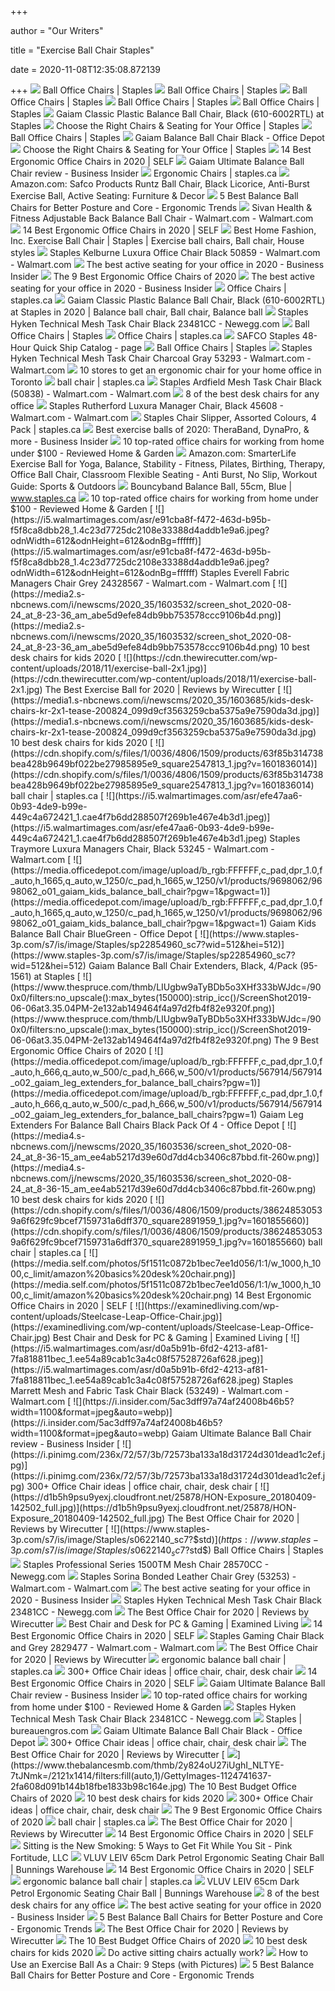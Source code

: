 +++
        
author = "Our Writers"
        
title = "Exercise Ball Chair Staples"
        
date = 2020-11-08T12:35:08.872139
        
+++
[ ![](https://www.staples-3p.com/s7/is/image/Staples/sp22854954_sc7?$std$)](https://www.staples-3p.com/s7/is/image/Staples/sp22854954_sc7?$std$) Ball Office Chairs | Staples
[ ![](https://www.staples-3p.com/s7/is/image/Staples/s0622139_sc7?$std$)](https://www.staples-3p.com/s7/is/image/Staples/s0622139_sc7?$std$) Ball Office Chairs | Staples
[ ![](https://www.staples-3p.com/s7/is/image/Staples/s0570194_sc7?$std$)](https://www.staples-3p.com/s7/is/image/Staples/s0570194_sc7?$std$) Ball Office Chairs | Staples
[ ![](https://www.staples-3p.com/s7/is/image/Staples/s0570195_sc7?$std$)](https://www.staples-3p.com/s7/is/image/Staples/s0570195_sc7?$std$) Ball Office Chairs | Staples
[ ![](https://www.staples-3p.com/s7/is/image/Staples/s0622141_sc7?$std$)](https://www.staples-3p.com/s7/is/image/Staples/s0622141_sc7?$std$) Ball Office Chairs | Staples
[ ![](https://www.staples-3p.com/s7/is/image/Staples/sp22854958_sc7?wid=512&hei=512)](https://www.staples-3p.com/s7/is/image/Staples/sp22854958_sc7?wid=512&hei=512) Gaiam Classic Plastic Balance Ball Chair, Black (610-6002RTL) at Staples
[ ![](https://www.staples.com/sbd/cre/products/191006/dg20118/images/tall-chairs.png)](https://www.staples.com/sbd/cre/products/191006/dg20118/images/tall-chairs.png) Choose the Right Chairs & Seating for Your Office | Staples
[ ![](https://www.staples-3p.com/s7/is/image/Staples/s0855664_sc7?$std$)](https://www.staples-3p.com/s7/is/image/Staples/s0855664_sc7?$std$) Ball Office Chairs | Staples
[ ![](https://media.officedepot.com/image/upload/b_rgb:FFFFFF,c_pad,dpr_1.0,f_auto,h_666,q_auto,w_500/c_pad,h_666,w_500/v1/products/211982/211982_o03_gaiam_balance_ball_chair?pgw=1)](https://media.officedepot.com/image/upload/b_rgb:FFFFFF,c_pad,dpr_1.0,f_auto,h_666,q_auto,w_500/c_pad,h_666,w_500/v1/products/211982/211982_o03_gaiam_balance_ball_chair?pgw=1) Gaiam Balance Ball Chair Black - Office Depot
[ ![](https://www.staples.com/sbd/cre/products/191006/dg20118/images/office-chairs.png)](https://www.staples.com/sbd/cre/products/191006/dg20118/images/office-chairs.png) Choose the Right Chairs & Seating for Your Office | Staples
[ ![](https://media.self.com/photos/5f187baf563aaf69e786f78a/master/w_400%2Cc_limit/staples%2520high%2520back%2520leather.png)](https://media.self.com/photos/5f187baf563aaf69e786f78a/master/w_400%2Cc_limit/staples%2520high%2520back%2520leather.png) 14 Best Ergonomic Office Chairs in 2020 | SELF
[ ![](https://i.insider.com/5ac3e02b7a74af2c008b4569?width=1100&format=jpeg&auto=webp)](https://i.insider.com/5ac3e02b7a74af2c008b4569?width=1100&format=jpeg&auto=webp) Gaiam Ultimate Balance Ball Chair review - Business Insider
[ ![](https://cdn.shopify.com/s/files/1/0036/4806/1509/products/62d996309c70993a89b7e2f4cc7e050961d8e759_square2883937_1.jpg?v=1601863321)](https://cdn.shopify.com/s/files/1/0036/4806/1509/products/62d996309c70993a89b7e2f4cc7e050961d8e759_square2883937_1.jpg?v=1601863321) Ergonomic Chairs | staples.ca
[ ![](https://m.media-amazon.com/images/I/81kRkNLPNQL._AC_SS350_.jpg)](https://m.media-amazon.com/images/I/81kRkNLPNQL._AC_SS350_.jpg) Amazon.com: Safco Products Runtz Ball Chair, Black Licorice, Anti-Burst Exercise  Ball, Active Seating: Furniture & Decor
[ ![](http://ergonomictrends.com/wp-content/uploads/2018/02/Gaiam-Backless-Ball-Chair-review.jpg)](http://ergonomictrends.com/wp-content/uploads/2018/02/Gaiam-Backless-Ball-Chair-review.jpg) 5 Best Balance Ball Chairs for Better Posture and Core - Ergonomic Trends
[ ![](https://i5.walmartimages.com/asr/8a1b1211-c4af-4ede-9476-1bbf354cddd6_1.96987b0bdf89d8e6d64c8b75d3924298.jpeg)](https://i5.walmartimages.com/asr/8a1b1211-c4af-4ede-9476-1bbf354cddd6_1.96987b0bdf89d8e6d64c8b75d3924298.jpeg) Sivan Health & Fitness Adjustable Back Balance Ball Chair - Walmart.com -  Walmart.com
[ ![](https://media.self.com/photos/5f187f8c563aaf69e786f78c/master/w_400%2Cc_limit/staples%2520renaro%2520bonded%2520leather.png)](https://media.self.com/photos/5f187f8c563aaf69e786f78c/master/w_400%2Cc_limit/staples%2520renaro%2520bonded%2520leather.png) 14 Best Ergonomic Office Chairs in 2020 | SELF
[ ![](https://i.pinimg.com/564x/56/82/7f/56827f604e84556a27e892df464d5255--ball-chair-exercise-ball.jpg)](https://i.pinimg.com/564x/56/82/7f/56827f604e84556a27e892df464d5255--ball-chair-exercise-ball.jpg) Best Home Fashion, Inc. Exercise Ball Chair | Staples | Exercise ball chairs,  Ball chair, House styles
[ ![](https://i5.walmartimages.com/asr/27ff4e18-b514-42e0-a38d-0fd9fa353575_1.2516209435bdbd8e017225ddd474a622.jpeg)](https://i5.walmartimages.com/asr/27ff4e18-b514-42e0-a38d-0fd9fa353575_1.2516209435bdbd8e017225ddd474a622.jpeg) Staples Kelburne Luxura Office Chair Black 50859 - Walmart.com - Walmart.com
[ ![](https://i.insider.com/5a0f0ddaf914c329008b49d1?width=1100&format=jpeg&auto=webp)](https://i.insider.com/5a0f0ddaf914c329008b49d1?width=1100&format=jpeg&auto=webp) The best active seating for your office in 2020 - Business Insider
[ ![](https://www.thespruce.com/thmb/-TZyNjYe9X5gmb6qiT_EEjPYhE8=/683x683/smart/filters:no_upscale()/ScreenShot2019-06-11at11.37.40AM-e3c3909c6da94f0d90e0ec7ed8c58ed1.png)](https://www.thespruce.com/thmb/-TZyNjYe9X5gmb6qiT_EEjPYhE8=/683x683/smart/filters:no_upscale()/ScreenShot2019-06-11at11.37.40AM-e3c3909c6da94f0d90e0ec7ed8c58ed1.png) The 9 Best Ergonomic Office Chairs of 2020
[ ![](https://i.insider.com/5eb466a4cdfd480b6b171183?width=1100&format=jpeg&auto=webp)](https://i.insider.com/5eb466a4cdfd480b6b171183?width=1100&format=jpeg&auto=webp) The best active seating for your office in 2020 - Business Insider
[ ![](https://cdn.shopify.com/s/files/1/0036/4806/1509/products/59e3fd91dfae757fdfc8e92b70b9cf9834095a98_square388240_1.jpg?v=1601836226)](https://cdn.shopify.com/s/files/1/0036/4806/1509/products/59e3fd91dfae757fdfc8e92b70b9cf9834095a98_square388240_1.jpg?v=1601836226) Office Chairs | staples.ca
[ ![](https://i.pinimg.com/originals/d1/e6/b6/d1e6b6dd8e48ef3d9d8ce3945d9f5ac3.png)](https://i.pinimg.com/originals/d1/e6/b6/d1e6b6dd8e48ef3d9d8ce3945d9f5ac3.png) Gaiam Classic Plastic Balance Ball Chair, Black (610-6002RTL) at Staples in  2020 | Balance ball chair, Ball chair, Balance ball
[ ![](https://c1.neweggimages.com/ProductImage/ACXC_1_20170320612012840.jpg)](https://c1.neweggimages.com/ProductImage/ACXC_1_20170320612012840.jpg) Staples Hyken Technical Mesh Task Chair Black 23481CC - Newegg.com
[ ![](https://www.staples-3p.com/s7/is/image/Staples/sp22854952_sc7?$std$)](https://www.staples-3p.com/s7/is/image/Staples/sp22854952_sc7?$std$) Ball Office Chairs | Staples
[ ![](https://cdn.shopify.com/s/files/1/0036/4806/1509/products/23c23df33af233172392e6819ed03fd5ec910510_square1487781_1.jpg?v=1601863517)](https://cdn.shopify.com/s/files/1/0036/4806/1509/products/23c23df33af233172392e6819ed03fd5ec910510_square1487781_1.jpg?v=1601863517) Office Chairs | staples.ca
[ ![](https://view.publitas.com/74726/1057786/pages/a9cb45ee-d53d-4a0a-bfae-6cb8c0167155-at1000.jpg)](https://view.publitas.com/74726/1057786/pages/a9cb45ee-d53d-4a0a-bfae-6cb8c0167155-at1000.jpg) SAFCO Staples 48-Hour Quick Ship Catalog - page
[ ![](https://www.staples-3p.com/s7/is/image/Staples/sp35440557_sc7?$std$)](https://www.staples-3p.com/s7/is/image/Staples/sp35440557_sc7?$std$) Ball Office Chairs | Staples
[ ![](https://i5.walmartimages.com/asr/73bd5ee3-0802-43f4-a6f2-91a36a2cd808_2.5dee55b327fa08b4f20d7b3bf6d4389b.jpeg?odnWidth=612&odnHeight=612&odnBg=ffffff)](https://i5.walmartimages.com/asr/73bd5ee3-0802-43f4-a6f2-91a36a2cd808_2.5dee55b327fa08b4f20d7b3bf6d4389b.jpeg?odnWidth=612&odnHeight=612&odnBg=ffffff) Staples Hyken Technical Mesh Task Chair Charcoal Gray 53293 - Walmart.com -  Walmart.com
[ ![](https://media.blogto.com/articles/2020410-home-office-chairs-2.jpg?w=1200&cmd=resize_then_crop&height=630&quality=70)](https://media.blogto.com/articles/2020410-home-office-chairs-2.jpg?w=1200&cmd=resize_then_crop&height=630&quality=70) 10 stores to get an ergonomic chair for your home office in Toronto
[ ![](https://cdn.shopify.com/s/files/1/0036/4806/1509/products/bd992c630bca15b60da55ebc406644c8819096c4_square2891957_1.jpg?v=1601855660)](https://cdn.shopify.com/s/files/1/0036/4806/1509/products/bd992c630bca15b60da55ebc406644c8819096c4_square2891957_1.jpg?v=1601855660) ball chair | staples.ca
[ ![](https://i5.walmartimages.com/asr/d8bd3052-bc02-4876-a91f-be311b1ca7b1_1.9a4e1f397cad73f154f2aa321d3c8a01.jpeg)](https://i5.walmartimages.com/asr/d8bd3052-bc02-4876-a91f-be311b1ca7b1_1.9a4e1f397cad73f154f2aa321d3c8a01.jpeg) Staples Ardfield Mesh Task Chair Black (50838) - Walmart.com - Walmart.com
[ ![](https://blueprint-api-production.s3.amazonaws.com/uploads/card/image/1261624/b2afc105-04c1-4486-aa6f-4740555e858a.png)](https://blueprint-api-production.s3.amazonaws.com/uploads/card/image/1261624/b2afc105-04c1-4486-aa6f-4740555e858a.png) 8 of the best desk chairs for any office
[ ![](https://i5.walmartimages.com/asr/b40dfbf6-fffe-4e1c-8e67-d94446981903_1.d01c47f2a619c19300996bae269f0b66.jpeg?odnWidth=612&odnHeight=612&odnBg=ffffff)](https://i5.walmartimages.com/asr/b40dfbf6-fffe-4e1c-8e67-d94446981903_1.d01c47f2a619c19300996bae269f0b66.jpeg?odnWidth=612&odnHeight=612&odnBg=ffffff) Staples Rutherford Luxura Manager Chair, Black 45608 - Walmart.com -  Walmart.com
[ ![](https://cdn.shopify.com/s/files/1/0036/4806/1509/products/103f9dfcb042ea150146324c3ad65702dd67f52b_square603604_1.jpg?v=1601847684)](https://cdn.shopify.com/s/files/1/0036/4806/1509/products/103f9dfcb042ea150146324c3ad65702dd67f52b_square603604_1.jpg?v=1601847684) Staples Chair Slipper, Assorted Colours, 4 Pack | staples.ca
[ ![](https://i.insider.com/5a56455f25954cc20e8b4878?width=1100&format=jpeg&auto=webp)](https://i.insider.com/5a56455f25954cc20e8b4878?width=1100&format=jpeg&auto=webp) Best exercise balls of 2020: TheraBand, DynaPro, & more - Business Insider
[ ![](https://reviewed-com-res.cloudinary.com/image/fetch/s--jo97xYhQ--/b_white,c_limit,cs_srgb,f_auto,fl_progressive.strip_profile,g_center,q_auto,w_792/https://reviewed-production.s3.amazonaws.com/attachment/10aaffbdd72d49d9/1.png)](https://reviewed-com-res.cloudinary.com/image/fetch/s--jo97xYhQ--/b_white,c_limit,cs_srgb,f_auto,fl_progressive.strip_profile,g_center,q_auto,w_792/https://reviewed-production.s3.amazonaws.com/attachment/10aaffbdd72d49d9/1.png) 10 top-rated office chairs for working from home under $100 - Reviewed Home  & Garden
[ ![](https://images-na.ssl-images-amazon.com/images/I/81WdNrIK-rL._AC_SX355_.jpg)](https://images-na.ssl-images-amazon.com/images/I/81WdNrIK-rL._AC_SX355_.jpg) Amazon.com: SmarterLife Exercise Ball for Yoga, Balance, Stability -  Fitness, Pilates, Birthing, Therapy, Office Ball Chair, Classroom Flexible  Seating - Anti Burst, No Slip, Workout Guide: Sports & Outdoors
[ ![](https://cdn.shopify.com/s/files/1/0036/4806/1509/products/09be4ba1f3cc260d75d05c2705d2ede6ad5c19fa_square2985499_1_1000x.jpg?v=1601857998)](https://cdn.shopify.com/s/files/1/0036/4806/1509/products/09be4ba1f3cc260d75d05c2705d2ede6ad5c19fa_square2985499_1_1000x.jpg?v=1601857998) Bouncyband Balance Ball, 55cm, Blue | www.staples.ca
[ ![](https://reviewed-com-res.cloudinary.com/image/fetch/s--BugHDpWe--/b_white,c_limit,cs_srgb,f_auto,fl_progressive.strip_profile,g_center,q_auto,w_792/https://reviewed-production.s3.amazonaws.com/attachment/709a830f39af4090/9.png)](https://reviewed-com-res.cloudinary.com/image/fetch/s--BugHDpWe--/b_white,c_limit,cs_srgb,f_auto,fl_progressive.strip_profile,g_center,q_auto,w_792/https://reviewed-production.s3.amazonaws.com/attachment/709a830f39af4090/9.png) 10 top-rated office chairs for working from home under $100 - Reviewed Home  & Garden
[ ![](https://i5.walmartimages.com/asr/e91cba8f-f472-463d-b95b-f5f8ca8dbb28_1.4c23d7725dc2108e33388d4addb1e9a6.jpeg?odnWidth=612&odnHeight=612&odnBg=ffffff)](https://i5.walmartimages.com/asr/e91cba8f-f472-463d-b95b-f5f8ca8dbb28_1.4c23d7725dc2108e33388d4addb1e9a6.jpeg?odnWidth=612&odnHeight=612&odnBg=ffffff) Staples Everell Fabric Managers Chair Grey 24328567 - Walmart.com -  Walmart.com
[ ![](https://media2.s-nbcnews.com/i/newscms/2020_35/1603532/screen_shot_2020-08-24_at_8-23-36_am_abe5d9efe84db9bb753578ccc9106b4d.png)](https://media2.s-nbcnews.com/i/newscms/2020_35/1603532/screen_shot_2020-08-24_at_8-23-36_am_abe5d9efe84db9bb753578ccc9106b4d.png) 10 best desk chairs for kids 2020
[ ![](https://cdn.thewirecutter.com/wp-content/uploads/2018/11/exercise-ball-2x1.jpg)](https://cdn.thewirecutter.com/wp-content/uploads/2018/11/exercise-ball-2x1.jpg) The Best Exercise Ball for 2020 | Reviews by Wirecutter
[ ![](https://media1.s-nbcnews.com/i/newscms/2020_35/1603685/kids-desk-chairs-kr-2x1-tease-200824_099d9cf3563259cba5375a9e7590da3d.jpg)](https://media1.s-nbcnews.com/i/newscms/2020_35/1603685/kids-desk-chairs-kr-2x1-tease-200824_099d9cf3563259cba5375a9e7590da3d.jpg) 10 best desk chairs for kids 2020
[ ![](https://cdn.shopify.com/s/files/1/0036/4806/1509/products/63f85b314738bea428b9649bf022be27985895e9_square2547813_1.jpg?v=1601836014)](https://cdn.shopify.com/s/files/1/0036/4806/1509/products/63f85b314738bea428b9649bf022be27985895e9_square2547813_1.jpg?v=1601836014) ball chair | staples.ca
[ ![](https://i5.walmartimages.com/asr/efe47aa6-0b93-4de9-b99e-449c4a672421_1.cae4f7b6dd288507f269b1e467e4b3d1.jpeg)](https://i5.walmartimages.com/asr/efe47aa6-0b93-4de9-b99e-449c4a672421_1.cae4f7b6dd288507f269b1e467e4b3d1.jpeg) Staples Traymore Luxura Managers Chair, Black 53245 - Walmart.com -  Walmart.com
[ ![](https://media.officedepot.com/image/upload/b_rgb:FFFFFF,c_pad,dpr_1.0,f_auto,h_1665,q_auto,w_1250/c_pad,h_1665,w_1250/v1/products/9698062/9698062_o01_gaiam_kids_balance_ball_chair?pgw=1&pgwact=1)](https://media.officedepot.com/image/upload/b_rgb:FFFFFF,c_pad,dpr_1.0,f_auto,h_1665,q_auto,w_1250/c_pad,h_1665,w_1250/v1/products/9698062/9698062_o01_gaiam_kids_balance_ball_chair?pgw=1&pgwact=1) Gaiam Kids Balance Ball Chair BlueGreen - Office Depot
[ ![](https://www.staples-3p.com/s7/is/image/Staples/sp22854960_sc7?wid=512&hei=512)](https://www.staples-3p.com/s7/is/image/Staples/sp22854960_sc7?wid=512&hei=512) Gaiam Balance Ball Chair Extenders, Black, 4/Pack (95-1561) at Staples
[ ![](https://www.thespruce.com/thmb/LIUgbw9aTyBDb5o3XHf333bWJdc=/900x0/filters:no_upscale():max_bytes(150000):strip_icc()/ScreenShot2019-06-06at3.35.04PM-2e132ab149464f4a97d2fb4f82e9320f.png)](https://www.thespruce.com/thmb/LIUgbw9aTyBDb5o3XHf333bWJdc=/900x0/filters:no_upscale():max_bytes(150000):strip_icc()/ScreenShot2019-06-06at3.35.04PM-2e132ab149464f4a97d2fb4f82e9320f.png) The 9 Best Ergonomic Office Chairs of 2020
[ ![](https://media.officedepot.com/image/upload/b_rgb:FFFFFF,c_pad,dpr_1.0,f_auto,h_666,q_auto,w_500/c_pad,h_666,w_500/v1/products/567914/567914_o02_gaiam_leg_extenders_for_balance_ball_chairs?pgw=1)](https://media.officedepot.com/image/upload/b_rgb:FFFFFF,c_pad,dpr_1.0,f_auto,h_666,q_auto,w_500/c_pad,h_666,w_500/v1/products/567914/567914_o02_gaiam_leg_extenders_for_balance_ball_chairs?pgw=1) Gaiam Leg Extenders For Balance Ball Chairs Black Pack Of 4 - Office Depot
[ ![](https://media4.s-nbcnews.com/j/newscms/2020_35/1603536/screen_shot_2020-08-24_at_8-36-15_am_ee4ab5217d39e60d7dd4cb3406c87bbd.fit-260w.png)](https://media4.s-nbcnews.com/j/newscms/2020_35/1603536/screen_shot_2020-08-24_at_8-36-15_am_ee4ab5217d39e60d7dd4cb3406c87bbd.fit-260w.png) 10 best desk chairs for kids 2020
[ ![](https://cdn.shopify.com/s/files/1/0036/4806/1509/products/386248530539a6f629fc9bcef7159731a6dff370_square2891959_1.jpg?v=1601855660)](https://cdn.shopify.com/s/files/1/0036/4806/1509/products/386248530539a6f629fc9bcef7159731a6dff370_square2891959_1.jpg?v=1601855660) ball chair | staples.ca
[ ![](https://media.self.com/photos/5f1511c0872b1bec7ee1d056/1:1/w_1000,h_1000,c_limit/amazon%20basics%20desk%20chair.png)](https://media.self.com/photos/5f1511c0872b1bec7ee1d056/1:1/w_1000,h_1000,c_limit/amazon%20basics%20desk%20chair.png) 14 Best Ergonomic Office Chairs in 2020 | SELF
[ ![](https://examinedliving.com/wp-content/uploads/Steelcase-Leap-Office-Chair.jpg)](https://examinedliving.com/wp-content/uploads/Steelcase-Leap-Office-Chair.jpg) Best Chair and Desk for PC & Gaming | Examined Living
[ ![](https://i5.walmartimages.com/asr/d0a5b91b-6fd2-4213-af81-7fa818811bec_1.ee54a89cab1c3a4c08f57528726af628.jpeg)](https://i5.walmartimages.com/asr/d0a5b91b-6fd2-4213-af81-7fa818811bec_1.ee54a89cab1c3a4c08f57528726af628.jpeg) Staples Marrett Mesh and Fabric Task Chair Black (53249) - Walmart.com -  Walmart.com
[ ![](https://i.insider.com/5ac3dff97a74af24008b46b5?width=1100&format=jpeg&auto=webp)](https://i.insider.com/5ac3dff97a74af24008b46b5?width=1100&format=jpeg&auto=webp) Gaiam Ultimate Balance Ball Chair review - Business Insider
[ ![](https://i.pinimg.com/236x/72/57/3b/72573ba133a18d31724d301dead1c2ef.jpg)](https://i.pinimg.com/236x/72/57/3b/72573ba133a18d31724d301dead1c2ef.jpg) 300+ Office Chair ideas | office chair, chair, desk chair
[ ![](https://d1b5h9psu9yexj.cloudfront.net/25878/HON-Exposure_20180409-142502_full.jpg)](https://d1b5h9psu9yexj.cloudfront.net/25878/HON-Exposure_20180409-142502_full.jpg) The Best Office Chair for 2020 | Reviews by Wirecutter
[ ![](https://www.staples-3p.com/s7/is/image/Staples/s0622140_sc7?$std$)](https://www.staples-3p.com/s7/is/image/Staples/s0622140_sc7?$std$) Ball Office Chairs | Staples
[ ![](https://c1.neweggimages.com/ProductImage/AH9B_1_20190513414505771.jpg)](https://c1.neweggimages.com/ProductImage/AH9B_1_20190513414505771.jpg) Staples Professional Series 1500TM Mesh Chair 28570CC - Newegg.com
[ ![](https://i5.walmartimages.com/asr/c4a6bd3b-83e9-4fd0-855f-c3cfceadb2f3_1.1928f2c3c5a49b089957d82709aac615.jpeg?odnWidth=612&odnHeight=612&odnBg=ffffff)](https://i5.walmartimages.com/asr/c4a6bd3b-83e9-4fd0-855f-c3cfceadb2f3_1.1928f2c3c5a49b089957d82709aac615.jpeg?odnWidth=612&odnHeight=612&odnBg=ffffff) Staples Sorina Bonded Leather Chair Grey (53253) - Walmart.com - Walmart.com
[ ![](https://i.insider.com/5a0f0e1c3dbef4a7748b6544?width=750&format=jpeg&auto=webp)](https://i.insider.com/5a0f0e1c3dbef4a7748b6544?width=750&format=jpeg&auto=webp) The best active seating for your office in 2020 - Business Insider
[ ![](https://c1.neweggimages.com/ProductImage/AG89_1319809128904148383ITi02SQvB.jpg)](https://c1.neweggimages.com/ProductImage/AG89_1319809128904148383ITi02SQvB.jpg) Staples Hyken Technical Mesh Task Chair Black 23481CC - Newegg.com
[ ![](https://cdn.thewirecutter.com/wp-content/media/2020/09/officechairs-2048px-5983.jpg?auto=webp&quality=75&width=1024)](https://cdn.thewirecutter.com/wp-content/media/2020/09/officechairs-2048px-5983.jpg?auto=webp&quality=75&width=1024) The Best Office Chair for 2020 | Reviews by Wirecutter
[ ![](https://examinedliving.com/wp-content/uploads/Eames_Soft_Pad_Execute_Chair_Desk.jpg)](https://examinedliving.com/wp-content/uploads/Eames_Soft_Pad_Execute_Chair_Desk.jpg) Best Chair and Desk for PC & Gaming | Examined Living
[ ![](https://media.self.com/photos/5f1877aa563aaf69e786f788/master/w_400%2Cc_limit/staples%2520carder%2520mesh.png)](https://media.self.com/photos/5f1877aa563aaf69e786f788/master/w_400%2Cc_limit/staples%2520carder%2520mesh.png) 14 Best Ergonomic Office Chairs in 2020 | SELF
[ ![](https://i5.walmartimages.com/asr/1392fe07-7da2-4731-a045-93c9df80098e_1.bf8ab2ed1fc444f6ba653b531718abea.jpeg)](https://i5.walmartimages.com/asr/1392fe07-7da2-4731-a045-93c9df80098e_1.bf8ab2ed1fc444f6ba653b531718abea.jpeg) Staples Gaming Chair Black and Grey 2829477 - Walmart.com - Walmart.com
[ ![](https://cdn.thewirecutter.com/wp-content/media/2020/09/officechairs-2048px-5974.jpg?auto=webp&quality=75&width=1024)](https://cdn.thewirecutter.com/wp-content/media/2020/09/officechairs-2048px-5974.jpg?auto=webp&quality=75&width=1024) The Best Office Chair for 2020 | Reviews by Wirecutter
[ ![](https://cdn.shopify.com/s/files/1/0036/4806/1509/products/9595040fe78dae97eb986763a6957cd0628dc4d7_square1678568_1.jpg?v=1601847443)](https://cdn.shopify.com/s/files/1/0036/4806/1509/products/9595040fe78dae97eb986763a6957cd0628dc4d7_square1678568_1.jpg?v=1601847443) ergonomic balance ball chair | staples.ca
[ ![](https://i.pinimg.com/236x/7d/01/13/7d01131953fd48b6e49968de662e7e38.jpg)](https://i.pinimg.com/236x/7d/01/13/7d01131953fd48b6e49968de662e7e38.jpg) 300+ Office Chair ideas | office chair, chair, desk chair
[ ![](https://media.self.com/photos/5f0f6af71a6a441deac496ad/4:3/w_400%2Cc_limit/office_chair.jpg)](https://media.self.com/photos/5f0f6af71a6a441deac496ad/4:3/w_400%2Cc_limit/office_chair.jpg) 14 Best Ergonomic Office Chairs in 2020 | SELF
[ ![](https://i.insider.com/5ac3e0a07a74af1f008b4568?width=1100&format=jpeg&auto=webp)](https://i.insider.com/5ac3e0a07a74af1f008b4568?width=1100&format=jpeg&auto=webp) Gaiam Ultimate Balance Ball Chair review - Business Insider
[ ![](https://reviewed-com-res.cloudinary.com/image/fetch/s--kNpBPIxI--/b_white,c_limit,cs_srgb,f_auto,fl_progressive.strip_profile,g_center,q_auto,w_792/https://reviewed-production.s3.amazonaws.com/attachment/e98f1d4e727e401e/8.png)](https://reviewed-com-res.cloudinary.com/image/fetch/s--kNpBPIxI--/b_white,c_limit,cs_srgb,f_auto,fl_progressive.strip_profile,g_center,q_auto,w_792/https://reviewed-production.s3.amazonaws.com/attachment/e98f1d4e727e401e/8.png) 10 top-rated office chairs for working from home under $100 - Reviewed Home  & Garden
[ ![](https://c1.neweggimages.com/ProductImageCompressAll1280/ACXC_1_20170320612012840.jpg)](https://c1.neweggimages.com/ProductImageCompressAll1280/ACXC_1_20170320612012840.jpg) Staples Hyken Technical Mesh Task Chair Black 23481CC - Newegg.com
[ ![](https://storage.googleapis.com/staplesassets/img/chair-guide/woman-phone-home-office.jpg)](https://storage.googleapis.com/staplesassets/img/chair-guide/woman-phone-home-office.jpg) Staples | bureauengros.com
[ ![](https://media.officedepot.com/image/upload/b_rgb:FFFFFF,c_pad,dpr_1.0,f_auto,h_666,q_auto,w_500/c_pad,h_666,w_500/v1/products/5451653/5451653_o01_gaiam_ultimate_balance_ball_chair?pgw=1)](https://media.officedepot.com/image/upload/b_rgb:FFFFFF,c_pad,dpr_1.0,f_auto,h_666,q_auto,w_500/c_pad,h_666,w_500/v1/products/5451653/5451653_o01_gaiam_ultimate_balance_ball_chair?pgw=1) Gaiam Ultimate Balance Ball Chair Black - Office Depot
[ ![](https://i.pinimg.com/236x/9c/ea/30/9cea30cee1ebd0b98a2924d21de08337.jpg)](https://i.pinimg.com/236x/9c/ea/30/9cea30cee1ebd0b98a2924d21de08337.jpg) 300+ Office Chair ideas | office chair, chair, desk chair
[ ![](https://cdn.thewirecutter.com/wp-content/media/2020/09/officechairs-2048px-9510.jpg?auto=webp&quality=60&crop=3:2&width=570)](https://cdn.thewirecutter.com/wp-content/media/2020/09/officechairs-2048px-9510.jpg?auto=webp&quality=60&crop=3:2&width=570) The Best Office Chair for 2020 | Reviews by Wirecutter
[ ![](https://www.thebalancesmb.com/thmb/2y824oU27iUghI_NLTYE-7tJNmk=/2121x1414/filters:fill(auto,1)/GettyImages-1124741637-2fa608d091b144b18fbe1833b98c164e.jpg)](https://www.thebalancesmb.com/thmb/2y824oU27iUghI_NLTYE-7tJNmk=/2121x1414/filters:fill(auto,1)/GettyImages-1124741637-2fa608d091b144b18fbe1833b98c164e.jpg) The 10 Best Budget Office Chairs of 2020
[ ![](https://media3.s-nbcnews.com/i/newscms/2020_35/1603531/screen_shot_2020-08-24_at_8-19-10_am_0e8274f9c1a90c16a34bd943cda1b738.png)](https://media3.s-nbcnews.com/i/newscms/2020_35/1603531/screen_shot_2020-08-24_at_8-19-10_am_0e8274f9c1a90c16a34bd943cda1b738.png) 10 best desk chairs for kids 2020
[ ![](https://i.pinimg.com/236x/c2/ca/8d/c2ca8df971d83447da54e85ba65116f1.jpg)](https://i.pinimg.com/236x/c2/ca/8d/c2ca8df971d83447da54e85ba65116f1.jpg) 300+ Office Chair ideas | office chair, chair, desk chair
[ ![](https://www.thespruce.com/thmb/v4x6rTFJFesVhymDHDSrJ6zvFdc=/900x0/filters:no_upscale():max_bytes(150000):strip_icc()/ScreenShot2019-06-06at2.52.02PM-8888b4cb898546fc81149eedab641de6.png)](https://www.thespruce.com/thmb/v4x6rTFJFesVhymDHDSrJ6zvFdc=/900x0/filters:no_upscale():max_bytes(150000):strip_icc()/ScreenShot2019-06-06at2.52.02PM-8888b4cb898546fc81149eedab641de6.png) The 9 Best Ergonomic Office Chairs of 2020
[ ![](https://cdn.shopify.com/s/files/1/0036/4806/1509/products/e50878e7aea08405bcc0f3d8f97fa72e1f6f8175_square2409162_1.jpg?v=1601845848)](https://cdn.shopify.com/s/files/1/0036/4806/1509/products/e50878e7aea08405bcc0f3d8f97fa72e1f6f8175_square2409162_1.jpg?v=1601845848) ball chair | staples.ca
[ ![](https://cdn.thewirecutter.com/wp-content/media/2020/09/officechairs-2048px-5976.jpg?auto=webp&quality=75&width=1024)](https://cdn.thewirecutter.com/wp-content/media/2020/09/officechairs-2048px-5976.jpg?auto=webp&quality=75&width=1024) The Best Office Chair for 2020 | Reviews by Wirecutter
[ ![](https://media.self.com/photos/5f107e2eb2833fa0970026b2/1:1/w_1000,h_1000,c_limit/alleara%20office%20chair.png)](https://media.self.com/photos/5f107e2eb2833fa0970026b2/1:1/w_1000,h_1000,c_limit/alleara%20office%20chair.png) 14 Best Ergonomic Office Chairs in 2020 | SELF
[ ![](https://i2.wp.com/pinkfortitude.com/wp-content/uploads/2017/03/95-1004_Charcoal_Dnew.jpg)](https://i2.wp.com/pinkfortitude.com/wp-content/uploads/2017/03/95-1004_Charcoal_Dnew.jpg) Sitting is the New Smoking: 5 Ways to Get Fit While You Sit - Pink  Fortitude, LLC
[ ![](https://www.bunnings.com.au/cdn-cgi/image/w=384,h=384/https://media-prod-use-1.mirakl.net/SOURCE/008d6e73c2ff4dc992197d64086faecb)](https://www.bunnings.com.au/cdn-cgi/image/w=384,h=384/https://media-prod-use-1.mirakl.net/SOURCE/008d6e73c2ff4dc992197d64086faecb) VLUV LEIV 65cm Dark Petrol Ergonomic Seating Chair Ball | Bunnings Warehouse
[ ![](https://media.self.com/photos/5f186f62563aaf69e786f774/1:1/w_1000,h_1000,c_limit/lorell%20office%20chair.png)](https://media.self.com/photos/5f186f62563aaf69e786f774/1:1/w_1000,h_1000,c_limit/lorell%20office%20chair.png) 14 Best Ergonomic Office Chairs in 2020 | SELF
[ ![](https://cdn.shopify.com/s/files/1/0036/4806/1509/products/ac3782aeb303aa94c36d6e3a26778ac3c68dcc25_square2495020_1.jpg?v=1602224287)](https://cdn.shopify.com/s/files/1/0036/4806/1509/products/ac3782aeb303aa94c36d6e3a26778ac3c68dcc25_square2495020_1.jpg?v=1602224287) ergonomic balance ball chair | staples.ca
[ ![](https://www.bunnings.com.au/cdn-cgi/image/w=800,h=800/https://media-prod-use-1.mirakl.net/SOURCE/179eb658ce804962b44b9f6c9e4a8b3b)](https://www.bunnings.com.au/cdn-cgi/image/w=800,h=800/https://media-prod-use-1.mirakl.net/SOURCE/179eb658ce804962b44b9f6c9e4a8b3b) VLUV LEIV 65cm Dark Petrol Ergonomic Seating Chair Ball | Bunnings Warehouse
[ ![](https://mondrian.mashable.com/uploads%252Fcard%252Fimage%252F867456%252Fe3140501-549e-4e6e-9832-51f28943b984.jpg%252F480x0.jpg?signature=KBJtHjP1I8qaHxGpRjwwvD7NoG4=&source=https%3A%2F%2Fblueprint-api-production.s3.amazonaws.com)](https://mondrian.mashable.com/uploads%252Fcard%252Fimage%252F867456%252Fe3140501-549e-4e6e-9832-51f28943b984.jpg%252F480x0.jpg?signature=KBJtHjP1I8qaHxGpRjwwvD7NoG4=&source=https%3A%2F%2Fblueprint-api-production.s3.amazonaws.com) 8 of the best desk chairs for any office
[ ![](https://i.insider.com/5a0f0cf03dbef425008b6bee?width=1100&format=jpeg&auto=webp)](https://i.insider.com/5a0f0cf03dbef425008b6bee?width=1100&format=jpeg&auto=webp) The best active seating for your office in 2020 - Business Insider
[ ![](http://ergonomictrends.com/wp-content/uploads/2018/02/Isokinetics-ball-chair-review.jpg)](http://ergonomictrends.com/wp-content/uploads/2018/02/Isokinetics-ball-chair-review.jpg) 5 Best Balance Ball Chairs for Better Posture and Core - Ergonomic Trends
[ ![](https://d1b5h9psu9yexj.cloudfront.net/25877/Herman-Miller-Sayl_20180409-162623_full.jpg)](https://d1b5h9psu9yexj.cloudfront.net/25877/Herman-Miller-Sayl_20180409-162623_full.jpg) The Best Office Chair for 2020 | Reviews by Wirecutter
[ ![](https://m.media-amazon.com/images/I/41au9yz4OiL.jpg)](https://m.media-amazon.com/images/I/41au9yz4OiL.jpg) The 10 Best Budget Office Chairs of 2020
[ ![](https://media4.s-nbcnews.com/j/newscms/2020_35/1603526/screen_shot_2020-08-24_at_8-13-41_am_3fe644161063729e9f99edeabefba814.fit-720w.png)](https://media4.s-nbcnews.com/j/newscms/2020_35/1603526/screen_shot_2020-08-24_at_8-13-41_am_3fe644161063729e9f99edeabefba814.fit-720w.png) 10 best desk chairs for kids 2020
[ ![](https://www.chatelaine.com/wp-content/uploads/2015/11/gaiam-balanceball-chair-e1446485019132.png)](https://www.chatelaine.com/wp-content/uploads/2015/11/gaiam-balanceball-chair-e1446485019132.png) Do active sitting chairs actually work?
[ ![](https://www.wikihow.com/images/thumb/c/c9/Use-Exercise-Ball-as-Chair-Step-1.jpg/v4-460px-Use-Exercise-Ball-as-Chair-Step-1.jpg.webp)](https://www.wikihow.com/images/thumb/c/c9/Use-Exercise-Ball-as-Chair-Step-1.jpg/v4-460px-Use-Exercise-Ball-as-Chair-Step-1.jpg.webp) How to Use an Exercise Ball As a Chair: 9 Steps (with Pictures)
[ ![](http://ergonomictrends.com/wp-content/uploads/2018/02/Safco-Products-4750CI-Zenergy-Ball-Chair-review.jpg)](http://ergonomictrends.com/wp-content/uploads/2018/02/Safco-Products-4750CI-Zenergy-Ball-Chair-review.jpg) 5 Best Balance Ball Chairs for Better Posture and Core - Ergonomic Trends
